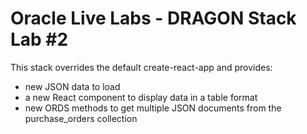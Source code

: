 # Oracle Live Labs - DRAGON Stack Lab #2
This stack overrides the default create-react-app and provides:
 - new JSON data to load
 - a new React component to display data in a table format
 - new ORDS methods to get multiple JSON documents from the purchase_orders collection  
